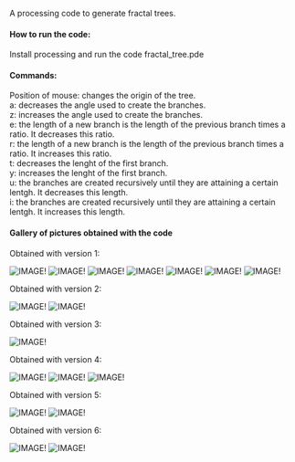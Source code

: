 A processing code to generate fractal trees.  

#### How to run the code:  
Install processing and run the code fractal_tree.pde

#### Commands:  
Position of mouse: changes the origin of the tree.  
a: decreases the angle used to create the branches.  
z: increases the angle used to create the branches.  
e: the length of a new branch is the length of the previous branch times a ratio. It decreases this ratio.  
r: the length of a new branch is the length of the previous branch times a ratio. It increases this ratio.  
t: decreases the lenght of the first branch.  
y: increases the lenght of the first branch.  
u: the branches are created recursively until they are attaining a certain lentgh. It decreases this length.  
i: the branches are created recursively until they are attaining a certain lentgh. It increases this length.  


#### Gallery of pictures obtained with the code  

Obtained with version 1:  

![IMAGE!](pictures/v1image1.png)
![IMAGE!](pictures/v1image2.png)
![IMAGE!](pictures/v1image3.png)
![IMAGE!](pictures/v1image4.png)
![IMAGE!](pictures/v1image5.png)
![IMAGE!](pictures/v1image6.png)
![IMAGE!](pictures/v1image7.png)

Obtained with version 2:  

![IMAGE!](pictures/v2image1.png)
![IMAGE!](pictures/v2image2.png)

Obtained with version 3:  

![IMAGE!](pictures/v3image1.png)

Obtained with version 4:  

![IMAGE!](pictures/v4image1.png)
![IMAGE!](pictures/v4image2.png)
![IMAGE!](pictures/v4image3.png)

Obtained with version 5:  

![IMAGE!](pictures/v5image1.png)
![IMAGE!](pictures/v5image2.png)

Obtained with version 6:  

![IMAGE!](pictures/v6image1.png)
![IMAGE!](pictures/v6image2.png)


